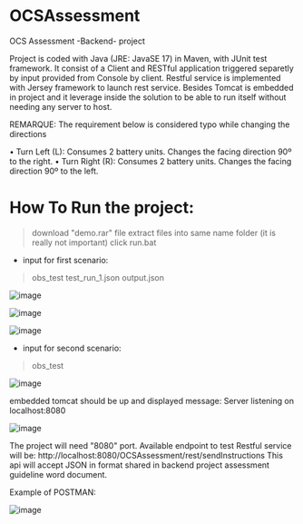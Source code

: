 # OCSAssessment
OCS Assessment -Backend- project

Project is coded with Java (JRE: JavaSE 17) in Maven, with JUnit test framework. It consist of a Client and RESTful application triggered separetly by input provided from Console by client. Restful service is implemented with Jersey framework to launch rest service. Besides Tomcat is embedded in project and it leverage inside the solution to be able to run itself without needing any server to host. 

REMARQUE: The requirement below is considered typo while changing the directions

•	Turn Left (L):
  Consumes 2 battery units. 
  Changes the facing direction 90º to the right. 
• Turn Right (R): 
  Consumes 2 battery units. 
  Changes the facing direction 90º to the left. 

# How To Run the project:
> download "demo.rar" file 
> extract files into same name folder (it is really not important)
> click run.bat
- input for first scenario:
> obs_test test_run_1.json output.json

![image](https://user-images.githubusercontent.com/1770848/219590504-66e2120f-f619-40fd-b0d1-b8b94904ba52.png)

![image](https://user-images.githubusercontent.com/1770848/219590631-03a88cd2-a416-4666-bd3f-c683ea4bcb0d.png)

![image](https://user-images.githubusercontent.com/1770848/219590932-0fd5218d-65a4-4c5d-8a7e-21266a87f32c.png)

- input for second scenario:
> obs_test

![image](https://user-images.githubusercontent.com/1770848/219591222-94961ba9-67b0-472e-8796-b3b084edbbcd.png)

embedded tomcat should be up and displayed message: Server listening on localhost:8080

![image](https://user-images.githubusercontent.com/1770848/219591989-e3adad47-16d5-40c5-bb0e-e5351688181b.png)

The project will need "8080" port.
Available endpoint to test Restful service will be: http://localhost:8080/OCSAssessment/rest/sendInstructions
This api will accept JSON in format shared in backend project assessment guideline word document.

Example of POSTMAN:

![image](https://user-images.githubusercontent.com/1770848/219597552-620a4ef2-aa66-4c41-a5d7-36b1ab02ede7.png)

